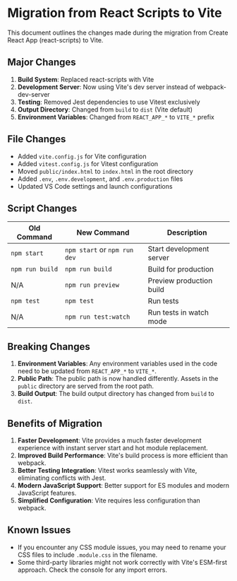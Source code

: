 # Migration from React Scripts to Vite

This document outlines the changes made during the migration from Create React App (react-scripts) to Vite.

## Major Changes

1. **Build System**: Replaced react-scripts with Vite
2. **Development Server**: Now using Vite's dev server instead of webpack-dev-server
3. **Testing**: Removed Jest dependencies to use Vitest exclusively
4. **Output Directory**: Changed from `build` to `dist` (Vite default)
5. **Environment Variables**: Changed from `REACT_APP_*` to `VITE_*` prefix

## File Changes

- Added `vite.config.js` for Vite configuration
- Added `vitest.config.js` for Vitest configuration
- Moved `public/index.html` to `index.html` in the root directory
- Added `.env`, `.env.development`, and `.env.production` files
- Updated VS Code settings and launch configurations

## Script Changes

| Old Command | New Command | Description |
|-------------|-------------|-------------|
| `npm start` | `npm start` or `npm run dev` | Start development server |
| `npm run build` | `npm run build` | Build for production |
| N/A | `npm run preview` | Preview production build |
| `npm test` | `npm test` | Run tests |
| N/A | `npm run test:watch` | Run tests in watch mode |

## Breaking Changes

1. **Environment Variables**: Any environment variables used in the code need to be updated from `REACT_APP_*` to `VITE_*`.
2. **Public Path**: The public path is now handled differently. Assets in the `public` directory are served from the root path.
3. **Build Output**: The build output directory has changed from `build` to `dist`.

## Benefits of Migration

1. **Faster Development**: Vite provides a much faster development experience with instant server start and hot module replacement.
2. **Improved Build Performance**: Vite's build process is more efficient than webpack.
3. **Better Testing Integration**: Vitest works seamlessly with Vite, eliminating conflicts with Jest.
4. **Modern JavaScript Support**: Better support for ES modules and modern JavaScript features.
5. **Simplified Configuration**: Vite requires less configuration than webpack.

## Known Issues

- If you encounter any CSS module issues, you may need to rename your CSS files to include `.module.css` in the filename.
- Some third-party libraries might not work correctly with Vite's ESM-first approach. Check the console for any import errors.